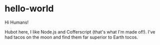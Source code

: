# hello-world

Hi Humans!

Hubot here, I like Node.js and Cofferscript (that's what I'm made of!).
I've had tacos on the moon and find them far superior to Earth tocos.
